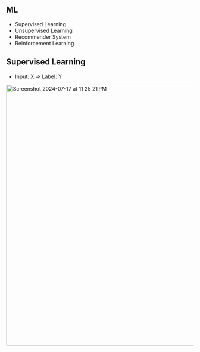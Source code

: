 ## ML
- Supervised Learning
- Unsupervised Learning
- Recommender System
- Reinforcement Learning

## Supervised Learning
- Input: X => Label: Y
<img width="700" alt="Screenshot 2024-07-17 at 11 25 21 PM" src="https://github.com/user-attachments/assets/0c081c34-bf63-40ab-850e-0d5ad0d276eb">
